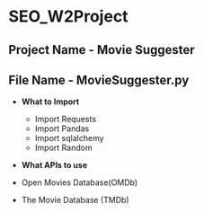 # SEO_W2Project
## Project Name - Movie Suggester
## File Name - MovieSuggester.py

* **What to Import**
  * Import Requests
  * Import Pandas
  * Import sqlalchemy
  * Import Random

* **What APIs to use**
 * Open Movies Database(OMDb)
 * The Movie Database (TMDb)
  
